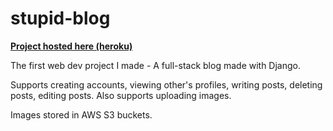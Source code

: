 # stupid-blog

[**Project hosted here (heroku)**](https://mystupidblog.herokuapp.com/)

The first web dev project I made - A full-stack blog made with Django.

Supports creating accounts, viewing other's profiles, writing posts, deleting posts, editing posts. Also supports uploading images.

Images stored in AWS S3 buckets.
